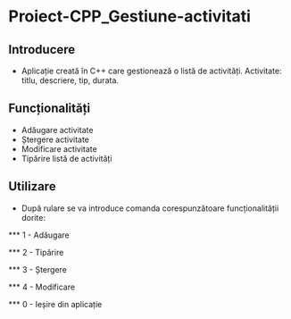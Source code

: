# Proiect-CPP_Gestiune-activitati

## Introducere
* Aplicație creată în C++ care gestionează o listă de activități. Activitate: titlu, descriere, tip, durata.

## Funcționalități
* Adăugare activitate 
* Ștergere activitate
* Modificare activitate
* Tipărire listă de activități

## Utilizare
* După rulare se va introduce comanda corespunzătoare funcționalității dorite:


*** 1 - Adăugare

*** 2 - Tipărire

*** 3 - Ștergere

*** 4 - Modificare

*** 0 - Ieșire din aplicație
